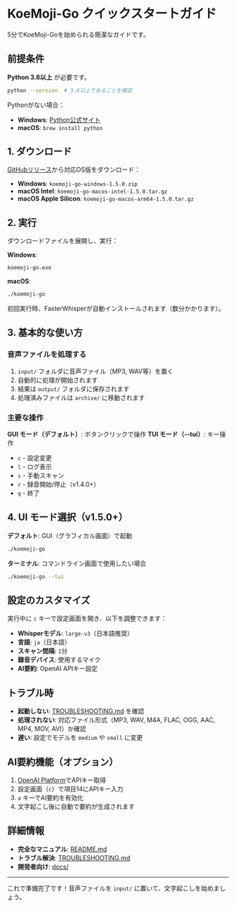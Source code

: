 # KoeMoji-Go クイックスタートガイド

5分でKoeMoji-Goを始められる簡潔なガイドです。

## 前提条件

**Python 3.8以上** が必要です。
```bash
python --version  # 3.8以上であることを確認
```

Pythonがない場合：
- **Windows**: [Python公式サイト](https://www.python.org/downloads/windows/)
- **macOS**: `brew install python`

## 1. ダウンロード

[GitHubリリース](https://github.com/hirokitakamura/koemoji-go/releases)から対応OS版をダウンロード：

- **Windows**: `koemoji-go-windows-1.5.0.zip`
- **macOS Intel**: `koemoji-go-macos-intel-1.5.0.tar.gz`
- **macOS Apple Silicon**: `koemoji-go-macos-arm64-1.5.0.tar.gz`

## 2. 実行

ダウンロードファイルを展開し、実行：

**Windows**:
```cmd
koemoji-go.exe
```

**macOS**:
```bash
./koemoji-go
```

初回実行時、FasterWhisperが自動インストールされます（数分かかります）。

## 3. 基本的な使い方

### 音声ファイルを処理する
1. `input/` フォルダに音声ファイル（MP3, WAV等）を置く
2. 自動的に処理が開始されます
3. 結果は `output/` フォルダに保存されます
4. 処理済みファイルは `archive/` に移動されます

### 主要な操作
**GUI モード（デフォルト）**: ボタンクリックで操作
**TUI モード（--tui）**: キー操作
- `c` - 設定変更
- `l` - ログ表示  
- `s` - 手動スキャン
- `r` - 録音開始/停止（v1.4.0+）
- `q` - 終了

## 4. UI モード選択（v1.5.0+）

**デフォルト**: GUI（グラフィカル画面）で起動
```bash
./koemoji-go
```

**ターミナル**: コマンドライン画面で使用したい場合
```bash
./koemoji-go --tui
```

## 設定のカスタマイズ

実行中に `c` キーで設定画面を開き、以下を調整できます：

- **Whisperモデル**: `large-v3`（日本語推奨）
- **言語**: `ja`（日本語）
- **スキャン間隔**: `1`分
- **録音デバイス**: 使用するマイク
- **AI要約**: OpenAI APIキー設定

## トラブル時

- **起動しない**: [TROUBLESHOOTING.md](TROUBLESHOOTING.md) を確認
- **処理されない**: 対応ファイル形式（MP3, WAV, M4A, FLAC, OGG, AAC, MP4, MOV, AVI）か確認
- **遅い**: 設定でモデルを `medium` や `small` に変更

## AI要約機能（オプション）

1. [OpenAI Platform](https://platform.openai.com/)でAPIキー取得
2. 設定画面（`c`）で項目14にAPIキー入力
3. `a` キーでAI要約を有効化
4. 文字起こし後に自動で要約が生成されます

## 詳細情報

- **完全なマニュアル**: [README.md](README.md)
- **トラブル解決**: [TROUBLESHOOTING.md](TROUBLESHOOTING.md)
- **開発者向け**: [docs/](docs/)

---

これで準備完了です！音声ファイルを `input/` に置いて、文字起こしを始めましょう。
